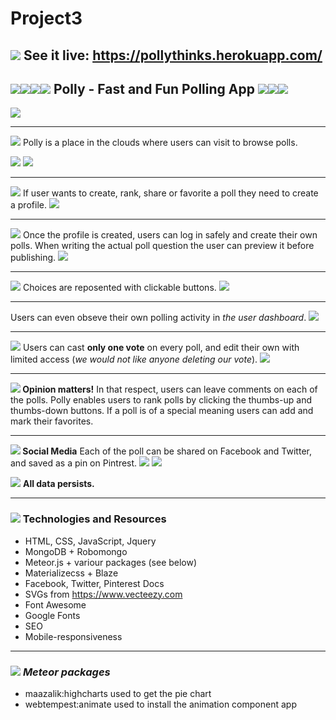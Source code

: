 # Project3
## <img src="https://github.com/mnaumoski/Project3/blob/master/public/favicon.ico"> See it live: https://pollythinks.herokuapp.com/
## <img src="https://github.com/mnaumoski/Project3/blob/master/public/favicon.ico"><img src="https://github.com/mnaumoski/Project3/blob/master/public/favicon.ico"><img src="https://github.com/mnaumoski/Project3/blob/master/public/favicon.ico"><img src="https://github.com/mnaumoski/Project3/blob/master/public/favicon.ico"> Polly - Fast and Fun Polling App <img src="https://github.com/mnaumoski/Project3/blob/master/public/favicon.ico"><img src="https://github.com/mnaumoski/Project3/blob/master/public/favicon.ico"><img src="https://github.com/mnaumoski/Project3/blob/master/public/favicon.ico">

<img src="https://github.com/mnaumoski/Project3/blob/master/public/polly.png">

---
<img src="https://github.com/mnaumoski/Project3/blob/master/public/favicon.ico"> Polly is a place in the clouds where users can visit to browse polls. 

<img src="https://github.com/mnaumoski/Project3/blob/master/public/home.png">
<img src="https://github.com/mnaumoski/Project3/blob/master/public/footer.png">

---

<img src="https://github.com/mnaumoski/Project3/blob/master/public/favicon.ico"> If user wants to create, rank, share or favorite a poll they need to create a profile.
<img src="https://github.com/mnaumoski/Project3/blob/master/public/sign.png">

---
<img src="https://github.com/mnaumoski/Project3/blob/master/public/favicon.ico"> Once the profile is created, users can log in safely and create their own polls. 
When writing the actual poll question the user can preview it before publishing.
<img src="https://github.com/mnaumoski/Project3/blob/master/public/preview.png">

---
<img src="https://github.com/mnaumoski/Project3/blob/master/public/favicon.ico"> Choices are reposented with clickable buttons.
<img src="https://github.com/mnaumoski/Project3/blob/master/public/choices.png">

---
Users can even obseve their own polling activity in _the user dashboard_.
<img src="https://github.com/mnaumoski/Project3/blob/master/public/dasboard.png">

---
<img src="https://github.com/mnaumoski/Project3/blob/master/public/favicon.ico"> Users can cast **only one vote** on every poll, and edit their own with limited access (*we would not like anyone deleting our vote*).
<img src="https://github.com/mnaumoski/Project3/blob/master/public/pollList.png"> 

---
**<img src="https://github.com/mnaumoski/Project3/blob/master/public/favicon.ico"> Opinion matters!**  In that respect, users can leave comments on each of the polls. Polly enables users to rank polls by clicking the thumbs-up and thumbs-down buttons.  If a poll is of a special meaning users can add and mark their favorites.

---
**<img src="https://github.com/mnaumoski/Project3/blob/master/public/favicon.ico"> Social Media** Each of the poll can be shared on Facebook and Twitter, and saved as a pin on Pintrest.
<img src="https://github.com/mnaumoski/Project3/blob/master/public/facebook.png">
<img src="https://github.com/mnaumoski/Project3/blob/master/public/twit.png">

<img src="https://github.com/mnaumoski/Project3/blob/master/public/favicon.ico"> **All data persists.**

---

### <img src="https://github.com/mnaumoski/Project3/blob/master/public/favicon.ico"> Technologies and Resources

- HTML, CSS, JavaScript, Jquery
- MongoDB + Robomongo
- Meteor.js + variour packages (see below)
- Materializecss + Blaze
- Facebook, Twitter, Pinterest Docs
- SVGs from https://www.vecteezy.com
- Font Awesome
- Google Fonts
- SEO
- Mobile-responsiveness

---

### <img src="https://github.com/mnaumoski/Project3/blob/master/public/favicon.ico"> *Meteor packages* 
- maazalik:highcharts used to get the pie chart
- webtempest:animate used to install the animation component app

